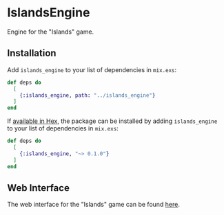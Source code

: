 # IslandsEngine

Engine for the "Islands" game.

## Installation

Add `islands_engine` to your list of dependencies in `mix.exs`:

```elixir
def deps do
  [
    {:islands_engine, path: "../islands_engine"}
  ]
end
```

If [available in Hex](https://hex.pm/docs/publish), the package can be installed
by adding `islands_engine` to your list of dependencies in `mix.exs`:

```elixir
def deps do
  [
    {:islands_engine, "~> 0.1.0"}
  ]
end
```

## Web Interface

The web interface for the "Islands" game can be found [here](https://github.com/sshkarupa/islands_interface).
